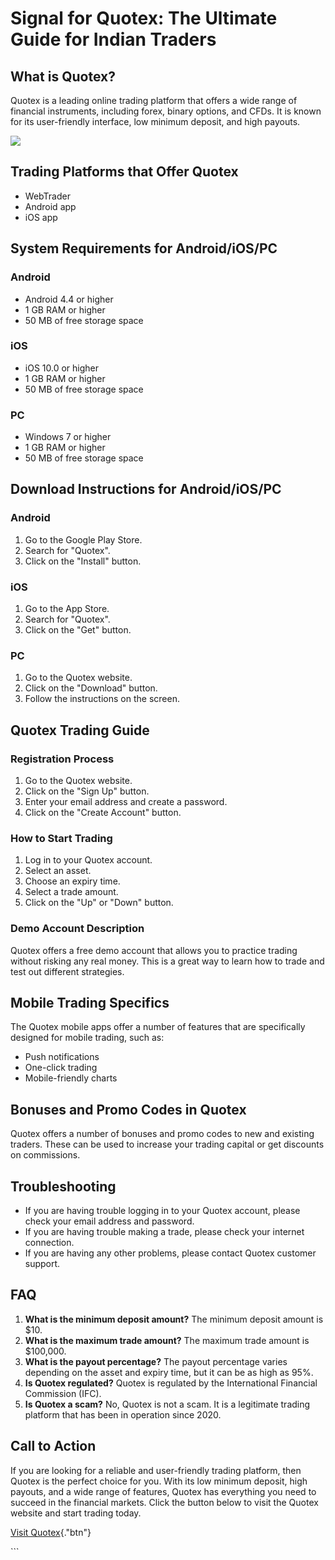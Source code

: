 # Signal for Quotex: The Ultimate Guide for Indian Traders

## What is Quotex?

Quotex is a leading online trading platform that offers a wide range of
financial instruments, including forex, binary options, and CFDs. It is
known for its user-friendly interface, low minimum deposit, and high
payouts.

[![](https://static.quotex.io/files/4_en/300_250.jpg)](https://traff.sbs/brokerqxlid)

## Trading Platforms that Offer Quotex

-   WebTrader
-   Android app
-   iOS app

## System Requirements for Android/iOS/PC

### Android

-   Android 4.4 or higher
-   1 GB RAM or higher
-   50 MB of free storage space

### iOS

-   iOS 10.0 or higher
-   1 GB RAM or higher
-   50 MB of free storage space

### PC

-   Windows 7 or higher
-   1 GB RAM or higher
-   50 MB of free storage space

## Download Instructions for Android/iOS/PC

### Android

1.  Go to the Google Play Store.
2.  Search for "Quotex".
3.  Click on the "Install" button.

### iOS

1.  Go to the App Store.
2.  Search for "Quotex".
3.  Click on the "Get" button.

### PC

1.  Go to the Quotex website.
2.  Click on the "Download" button.
3.  Follow the instructions on the screen.

## Quotex Trading Guide

### Registration Process

1.  Go to the Quotex website.
2.  Click on the "Sign Up" button.
3.  Enter your email address and create a password.
4.  Click on the "Create Account" button.

### How to Start Trading

1.  Log in to your Quotex account.
2.  Select an asset.
3.  Choose an expiry time.
4.  Select a trade amount.
5.  Click on the "Up" or "Down" button.

### Demo Account Description

Quotex offers a free demo account that allows you to practice trading
without risking any real money. This is a great way to learn how to
trade and test out different strategies.

## Mobile Trading Specifics

The Quotex mobile apps offer a number of features that are specifically
designed for mobile trading, such as:

-   Push notifications
-   One-click trading
-   Mobile-friendly charts

## Bonuses and Promo Codes in Quotex

Quotex offers a number of bonuses and promo codes to new and existing
traders. These can be used to increase your trading capital or get
discounts on commissions.

## Troubleshooting

-   If you are having trouble logging in to your Quotex account, please
    check your email address and password.
-   If you are having trouble making a trade, please check your internet
    connection.
-   If you are having any other problems, please contact Quotex customer
    support.

## FAQ

1.  **What is the minimum deposit amount?** The minimum deposit amount
    is \$10.
2.  **What is the maximum trade amount?** The maximum trade amount is
    \$100,000.
3.  **What is the payout percentage?** The payout percentage varies
    depending on the asset and expiry time, but it can be as high as
    95%.
4.  **Is Quotex regulated?** Quotex is regulated by the International
    Financial Commission (IFC).
5.  **Is Quotex a scam?** No, Quotex is not a scam. It is a legitimate
    trading platform that has been in operation since 2020.

## Call to Action

If you are looking for a reliable and user-friendly trading platform,
then Quotex is the perfect choice for you. With its low minimum deposit,
high payouts, and a wide range of features, Quotex has everything you
need to succeed in the financial markets. Click the button below to
visit the Quotex website and start trading today.

[Visit Quotex](\%22https://traff.sbs/brokerqxlid\%22){."btn"}

\`\`\`

